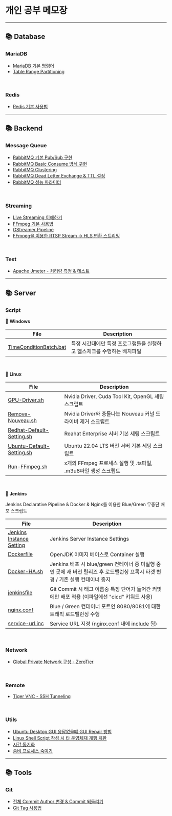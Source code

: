 # 개인 공부 메모장

---

## 📚 Database

### MariaDB

- [MariaDB 기본 명령어](./Database/MariaDB/기본%20명령어.md)
- [Table Range Partitioning](./Database/MariaDB/Range%20Partitioning.md)

<br>

### Redis

- [Redis 기본 사용법](./Database/Redis/Redis%20기본%20사용법.md)

---

## 📚 Backend

### Message Queue

- [RabbitMQ 기본 Pub/Sub 구현](./Backend/Message-Queue/RabbitMQ/기본구조/RabbitMQ%20-%20PubSub.md)
- [RabbitMQ Basic Consume 방식 구현](./Backend/Message-Queue/RabbitMQ/Basic-Consume/RabbitMQ%20-%20Basic%20Consume.md)
- [RabbitMQ Clustering](./Backend/Message-Queue/RabbitMQ/Clustering/Clustering.md)
- [RabbitMQ Dead Letter Exchange & TTL 설정](./Backend/Message-Queue/RabbitMQ/Dead-Letter-Exchange/RabbitMQ-Dead%20Letter%20Exchange-TTL.md)
- [RabbitMQ 성능 파라미터](./Backend/Message-Queue/RabbitMQ/성능파라미터/성능%20파라미터.md)

<br>

### Streaming

- [Live Streaming 이해하기](./Backend/Streaming/Live-Streaming/Live%20Streaming%20이해하기.md)
- [FFmpeg 기본 사용법](./Backend/Streaming/FFmpeg/FFmpeg.md)
- [GStreamer Pipeline](./Backend/Streaming/GStreamer/Gstreamer.md)
- [FFmpeg을 이용한 RTSP Stream -> HLS 변환 스트리밍](./Backend/Streaming/HLS/RTSP%20to%20HLS.md)

<br>

### Test

- [Apache Jmeter - 처리량 측정 & 테스트](./Backend/Test/Apache-Jmeter/Apache%20Jmeter.md)

---

## 📚 Server

### Script

📂 **Windows**

|File|Description|
|---|---|
|[TimeConditionBatch.bat](./Server/Script/Windows/TimeConditionBatch.bat)|특정 시간대에만 특정 프로그램들을 실행하고 헬스체크를 수행하는 배치파일|


<br>

📂 **Linux**

|File|Description|
|---|---|
|[GPU-Driver.sh](./Server/Script/Linux/GPU-Driver.sh)|Nvidia Driver, Cuda Tool Kit, OpenGL 세팅 스크립트|
|[Remove-Nouveau.sh](./Server/Script/Linux/Remove-Nouveau-Kernel-Driver.sh)|Nvidia Driver와 충돌나는 Nouveau 커널 드라이버 제거 스크립트|
|[Redhat-Default-Setting.sh](./Server/Script/Linux/Redhat-Default-Setting.sh)|Reahat Enterprise 서버 기본 세팅 스크립트|
|[Ubuntu-Default-Setting.sh](./Server/Script/Linux/Ubuntu-Default-Settings.sh)|Ubuntu 22.04 LTS 버전 서버 기본 세팅 스크립트|
|[Run-FFmpeg.sh](./Server/Script/Linux/Run-FFmpeg.sh)|x개의 FFmpeg 프로세스 실행 및 .ts파일, .m3u8파일 생성 스크립트|

<br>

📂 **Jenkins**

Jenkins Declarative Pipeline & Docker & Nginx를 이용한 Blue/Green 무중단 배포 스크립트

|File|Description|
|---|---|
|[Jenkins Instance Setting](./Server/Script/Jenkins/Server.sh)|Jenkins Server Instance Settings|
|[Dockerfile](./Server/Script/Jenkins/Dockerfile)|OpenJDK 이미지 베이스로 Container 실행|
|[Docker-HA.sh](./Server/Script/Jenkins/Docker-HA.sh)|Jenkins 배포 시 blue/green 컨테이너 중 미실행 중인 곳에 새 버전 릴리즈 후 로드밸런싱 프록시 타겟 변경 / 기존 실행 컨테이너 중지|
|[jenkinsfile](./Server/Script/Jenkins/jenkinsfile)|Git Commit 시 태그 이름중 특정 단어가 들어간 커밋에만 배포 적용 (이파일에선 "cicd" 키워드 사용)|
|[nginx.conf](./Server/Script/Jenkins/nginx.conf)|Blue / Green 컨테이너 포트인 8080/8081에 대한 트래픽 로드밸런싱 수행|
|[service-url.inc](./Server/Script/Jenkins/service-url.inc)|Service URL 지정 (nginx.conf 내에 include 됨)|


<br>

### Network

- [Global Private Network 구성 - ZeroTier](./Server/Network/Zerotier.md)

<br>

### Remote

- [Tiger VNC - SSH Tunneling](./Server/Remote/TigerVNC.md)

<br>

### Utils

- [Ubuntu Desktop GUI 응답없을떄 GUI Repair 방법](./Server/Utils/GUI%20Repair.md)
- [Linux Shell Script 작성 시 타 운영체재 개행 치환](./Server/Utils/개행%20제거.md)
- [시간 동기화](./Server/Utils/시간%20동기화.md)
- [좀비 프로세스 죽이기](./Server/Utils/좀비%20프로세스%20죽이기.md)

---

## 📚 Tools

### Git

- [전체 Commit Author 변경 & Commit 되돌리기](./DevTools/Git/전체%20Commit%20Author%20변경%20&%20커밋%20되돌리기.md)
- [Git Tag 사용법](./DevTools/Git/Tag.md)

